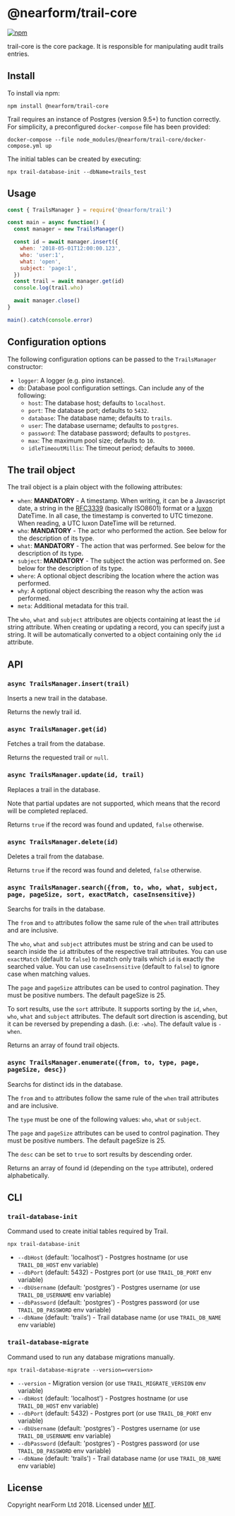 # @nearform/trail-core

[![npm][npm-badge]][npm-url]

trail-core is the core package. It is responsible for manipulating audit trails entries.

## Install

To install via npm:

    npm install @nearform/trail-core

Trail requires an instance of Postgres (version 9.5+) to function correctly. For simplicity, a preconfigured `docker-compose` file has been provided:

    docker-compose --file node_modules/@nearform/trail-core/docker-compose.yml up

The initial tables can be created by executing:

    npx trail-database-init --dbName=trails_test

## Usage

```javascript
const { TrailsManager } = require('@nearform/trail')

const main = async function() {
  const manager = new TrailsManager()

  const id = await manager.insert({
    when: '2018-05-01T12:00:00.123',
    who: 'user:1',
    what: 'open',
    subject: 'page:1',
  })
  const trail = await manager.get(id)
  console.log(trail.who)

  await manager.close()
}

main().catch(console.error)
```

## Configuration options

The following configuration options can be passed to the `TrailsManager` constructor:

-   `logger`: A logger (e.g. pino instance).
-   `db`: Database pool configuration settings. Can include any of the following:
    -   `host`: The database host; defaults to `localhost`.
    -   `port`: The database port; defaults to `5432`.
    -   `database`: The database name; defaults to `trails`.
    -   `user`: The database username; defaults to `postgres`.
    -   `password`: The database password; defaults to `postgres`.
    -   `max`: The maximum pool size; defaults to `10`.
    -   `idleTimeoutMillis`: The timeout period; defaults to `30000`.

## The trail object

The trail object is a plain object with the following attributes:

-   `when`: **MANDATORY** - A timestamp. When writing, it can be a Javascript date, a string in the [RFC3339][rfc3339] (basically ISO8601) format or a [luxon][luxon] DateTime. In all case, the timestamp is converted to UTC timezone. When reading, a UTC luxon DateTime will be returned.
-   `who`: **MANDATORY** - The actor who performed the action. See below for the description of its type.
-   `what`: **MANDATORY** - The action that was performed. See below for the description of its type.
-   `subject`: **MANDATORY** - The subject the action was performed on. See below for the description of its type.
-   `where`: A optional object describing the location where the action was performed.
-   `why`: A optional object describing the reason why the action was performed.
-   `meta`: Additional metadata for this trail.

The `who`, `what` and `subject` attributes are objects containing at least the `id` string attribute. When creating or updating a record, you can specify just a string.
It will be automatically converted to a object containing only the `id` attribute.

## API

### `async TrailsManager.insert(trail)`

Inserts a new trail in the database.

Returns the newly trail id.

### `async TrailsManager.get(id)`

Fetches a trail from the database.

Returns the requested trail or `null`.

### `async TrailsManager.update(id, trail)`

Replaces a trail in the database.

Note that partial updates are not supported, which means that the record will be completed replaced.

Returns `true` if the record was found and updated, `false` otherwise.

### `async TrailsManager.delete(id)`

Deletes a trail from the database.

Returns `true` if the record was found and deleted, `false` otherwise.

### `async TrailsManager.search({from, to, who, what, subject, page, pageSize, sort, exactMatch, caseInsensitive})`

Searchs for trails in the database.

The `from` and `to` attributes follow the same rule of the `when` trail attributes and are inclusive.

The `who`, `what` and `subject` attributes must be string and can be used to search inside the `id` attributes of the respective trail attributes.
You can use `exactMatch` (default to `false`) to match only trails which `id` is exactly the searched value.
You can use `caseInsensitive` (default to `false`) to ignore case when matching values.

The `page` and `pageSize` attributes can be used to control pagination. They must be positive numbers. The default pageSize is 25.

To sort results, use the `sort` attribute. It supports sorting by the `id`, `when`, `who`, `what` and `subject` attributes.
The default sort direction is ascending, but it can be reversed by prepending a dash. (i.e: `-who`). The default value is `-when`.

Returns an array of found trail objects.

### `async TrailsManager.enumerate({from, to, type, page, pageSize, desc})`

Searchs for distinct ids in the database.

The `from` and `to` attributes follow the same rule of the `when` trail attributes and are inclusive.

The `type` must be one of the following values: `who`, `what` or `subject`.

The `page` and `pageSize` attributes can be used to control pagination. They must be positive numbers. The default pageSize is 25.

The `desc` can be set to `true` to sort results by descending order.

Returns an array of found id (depending on the `type` attribute), ordered alphabetically.

## CLI

### `trail-database-init`

Command used to create initial tables required by Trail.

    npx trail-database-init

-   `--dbHost` (default: 'localhost') - Postgres hostname (or use `TRAIL_DB_HOST` env variable)
-   `--dbPort` (default: 5432) - Postgres port (or use `TRAIL_DB_PORT` env variable)
-   `--dbUsername` (default: 'postgres') - Postgres username (or use `TRAIL_DB_USERNAME` env variable)
-   `--dbPassword` (default: 'postgres') - Postgres password (or use `TRAIL_DB_PASSWORD` env variable)
-   `--dbName` (default: 'trails') - Trail database name (or use `TRAIL_DB_NAME` env variable)

### `trail-database-migrate`

Command used to run any database migrations manually.

    npx trail-database-migrate --version=<version>

-   `--version` - Migration version (or use `TRAIL_MIGRATE_VERSION` env variable)
-   `--dbHost` (default: 'localhost') - Postgres hostname (or use `TRAIL_DB_HOST` env variable)
-   `--dbPort` (default: 5432) - Postgres port (or use `TRAIL_DB_PORT` env variable)
-   `--dbUsername` (default: 'postgres') - Postgres username (or use `TRAIL_DB_USERNAME` env variable)
-   `--dbPassword` (default: 'postgres') - Postgres password (or use `TRAIL_DB_PASSWORD` env variable)
-   `--dbName` (default: 'trails') - Trail database name (or use `TRAIL_DB_NAME` env variable)

## License

Copyright nearForm Ltd 2018. Licensed under [MIT][license].

[npm-url]: https://npmjs.org/package/@nearform/trail-core

[npm-badge]: https://img.shields.io/npm/v/@nearform/trail-core.svg

[luxon]: https://moment.github.io/luxon/

[rfc3339]: https://tools.ietf.org/html/rfc3339

[license]: ./LICENSE.md
